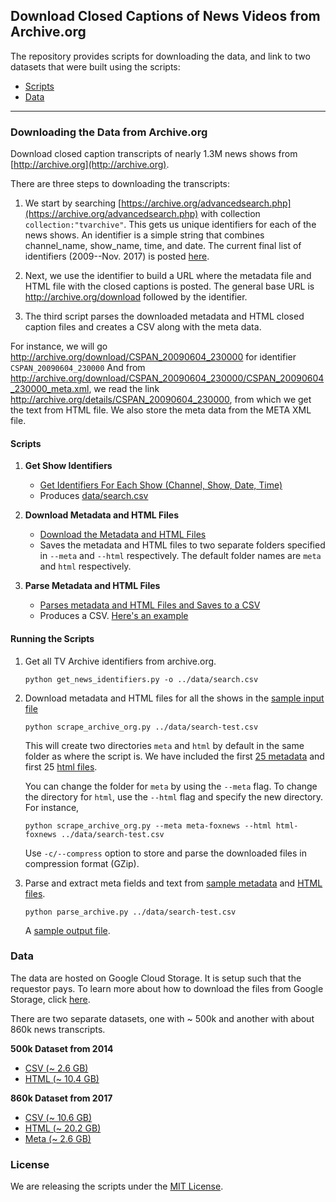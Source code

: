 ## Download Closed Captions of News Videos from Archive.org

The repository provides scripts for downloading the data, and link to two datasets that were built using the scripts:

* [Scripts](https://github.com/notnews/archive_news_cc#downloading-the-data-from-archiveorg)
* [Data](https://github.com/notnews/archive_news_cc#data)

-------------

### Downloading the Data from Archive.org

Download closed caption transcripts of nearly 1.3M news shows from [http://archive.org](http://archive.org). 

There are three steps to downloading the transcripts:

1. We start by searching [https://archive.org/advancedsearch.php](https://archive.org/advancedsearch.php) with collection `collection:"tvarchive"`. This gets us unique identifiers for each of the news shows. An identifier is a simple string that combines channel_name, show_name, time, and date. The current final list of identifiers (2009--Nov. 2017) is posted [here](data/search.csv). 

2. Next, we use the identifier to build a URL where the metadata file and HTML file with the closed captions is posted. The general base URL is http://archive.org/download followed by the identifier.

3. The third script parses the downloaded metadata and HTML closed caption files and creates a CSV along with the meta data.

For instance, we will go http://archive.org/download/CSPAN_20090604_230000 for identifier `CSPAN_20090604_230000` And from http://archive.org/download/CSPAN_20090604_230000/CSPAN_20090604_230000_meta.xml, we read the link http://archive.org/details/CSPAN_20090604_230000, from which we get the text from HTML file. We also store the meta data from the META XML file.

#### Scripts

1. **Get Show Identifiers**  
    - [Get Identifiers For Each Show (Channel, Show, Date, Time)](scripts/get_news_identifiers.py)
    - Produces [data/search.csv](data/search.csv)

2. **Download Metadata and HTML Files**  
    - [Download the Metadata and HTML Files](scripts/scrape_archive_org.py)
    - Saves the metadata and HTML files to two separate folders specified in `--meta` and `--html` respectively. The default folder names are `meta` and `html` respectively.

3. **Parse Metadata and HTML Files**  
    - [Parses metadata and HTML Files and Saves to a CSV](scripts/parse_archive.py)
    - Produces a CSV. [Here's an example](data/archive-out.csv)

#### Running the Scripts

1. Get all TV Archive identifiers from archive.org.  

    ```
    python get_news_identifiers.py -o ../data/search.csv
    ```

2. Download metadata and HTML files for all the shows in the [sample input file](data/search-test.csv)  

    ```
    python scrape_archive_org.py ../data/search-test.csv
    ```

    This will create two directories `meta` and `html` by default in the same folder as where the script is. We have included the first [25 metadata](data/meta/) and first 25 [html files](data/html/).  

    You can change the folder for `meta` by using the `--meta` flag. To change the directory for `html`, use the `--html` flag and specify the new directory. For instance,  

    ```
    python scrape_archive_org.py --meta meta-foxnews --html html-foxnews ../data/search-test.csv
    ```

    Use `-c/--compress` option to store and parse the downloaded files in compression format (GZip).

3. Parse and extract meta fields and text from [sample metadata](data/meta) and [HTML files](data/html). 

    ```
    python parse_archive.py ../data/search-test.csv
    ```

    A [sample output file](data/archive-out.csv).

### Data

The data are hosted on Google Cloud Storage. It is setup such that the requestor pays. To learn more about how to download the files from Google Storage, click [here](https://cloud.google.com/storage/docs/requester-pays).

There are two separate datasets, one with ~ 500k and another with about 860k news transcripts.

**500k Dataset from 2014**

* [CSV (~ 2.6 GB)](https://storage.googleapis.com/closed-caption-tv-news-archive/archive-cc-2014.csv.7z)
* [HTML (~ 10.4 GB)](https://storage.googleapis.com/closed-caption-tv-news-archive/html-2014.7z)

**860k Dataset from 2017**

* [CSV (~ 10.6 GB)](https://storage.googleapis.com/closed-caption-tv-news-archive/archive-cc-2017.csv.gz)
* [HTML (~ 20.2 GB)](https://storage.googleapis.com/closed-caption-tv-news-archive/html.tar.gz)
* [Meta (~ 2.6 GB)](https://storage.googleapis.com/closed-caption-tv-news-archive/meta.tar.gz)

### License

We are releasing the scripts under the [MIT License](https://opensource.org/licenses/MIT).
